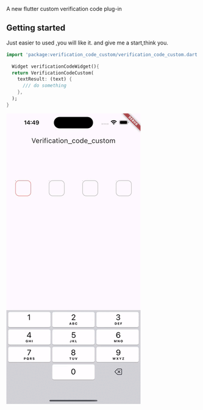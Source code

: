 A new flutter custom verification code plug-in

## Getting started

Just easier to used ,you will like it. and give me a start,think you.

```dart
import 'package:verification_code_custom/verification_code_custom.dart';
```

```dart
  Widget verificationCodeWidget(){
  return VerificationCodeCustom(
    textResult: (text) {
      /// do something
    },
  );
}
```

![example.gif](example.gif)



